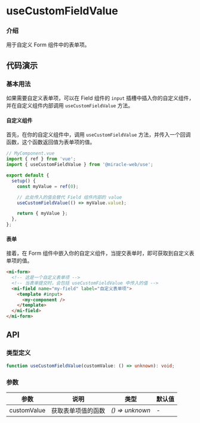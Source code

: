 # useCustomFieldValue

### 介绍

用于自定义 Form 组件中的表单项。

## 代码演示

### 基本用法

如果需要自定义表单项，可以在 Field 组件的 `input` 插槽中插入你的自定义组件，并在自定义组件内部调用 `useCustomFieldValue` 方法。

#### 自定义组件

首先，在你的自定义组件中，调用 `useCustomFieldValue` 方法，并传入一个回调函数，这个函数返回值为表单项的值。

```js
// MyComponent.vue
import { ref } from 'vue';
import { useCustomFieldValue } from '@miracle-web/use';

export default {
  setup() {
    const myValue = ref(0);

    // 此处传入的值会替代 Field 组件内部的 value
    useCustomFieldValue(() => myValue.value);

    return { myValue };
  },
};
```

#### 表单

接着，在 Form 组件中嵌入你的自定义组件，当提交表单时，即可获取到自定义表单项的值。

```html
<mi-form>
  <!-- 这是一个自定义表单项 -->
  <!-- 当表单提交时，会包括 useCustomFieldValue 中传入的值 -->
  <mi-field name="my-field" label="自定义表单项">
    <template #input>
      <my-component />
    </template>
  </mi-field>
</mi-form>
```

## API

### 类型定义

```ts
function useCustomFieldValue(customValue: () => unknown): void;
```

### 参数

| 参数        | 说明               | 类型            | 默认值 |
| ----------- | ------------------ | --------------- | ------ |
| customValue | 获取表单项值的函数 | _() => unknown_ | -      |
